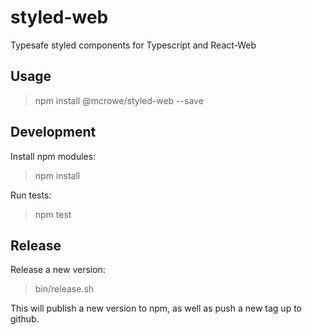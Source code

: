 # styled-web

Typesafe styled components for Typescript and React-Web

## Usage

> npm install @mcrowe/styled-web --save

## Development

Install npm modules:

> npm install

Run tests:

> npm test

## Release

Release a new version:

> bin/release.sh

This will publish a new version to npm, as well as push a new tag up to github.
